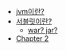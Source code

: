 <head>
  <link rel="stylesheet" type="text/css" href="styles.css">
</head>

- [jvm이란?](./jvm.md)
- [서블릿이란?](./chapter1.md#chapter-1)
  - [war? jar?](./jar_war.md)
- [Chapter 2](./chapter2.md#chapter-2)
